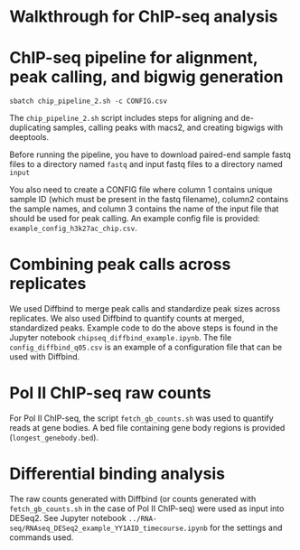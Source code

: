 # Walkthrough for ChIP-seq analysis

# ChIP-seq pipeline for alignment, peak calling, and bigwig generation
`sbatch chip_pipeline_2.sh -c CONFIG.csv`

The `chip_pipeline_2.sh` script includes steps for aligning and de-duplicating samples, calling peaks with macs2, and creating bigwigs with deeptools. 

Before running the pipeline, you have to download paired-end sample fastq files to a directory named `fastq` and input fastq files to a directory named `input`

You also need to create a CONFIG file where column 1 contains unique sample ID (which must be present in the fastq filename), column2 contains the sample names, and column 3 contains the name of the input file that should be used for peak calling. An example config file is provided: `example_config_h3k27ac_chip.csv`. 

# Combining peak calls across replicates
We used Diffbind to merge peak calls and standardize peak sizes across replicates. We also used Diffbind to quantify counts at merged, standardized peaks. Example code to do the above steps is found in the Jupyter notebook `chipseq_diffbind_example.ipynb`. The file `config_diffbind_q05.csv` is an example of a configuration file that can be used with Diffbind.

# Pol II ChIP-seq raw counts
For Pol II ChIP-seq, the script `fetch_gb_counts.sh` was used to quantify reads at gene bodies. A bed file containing gene body regions is provided (`longest_genebody.bed`).

# Differential binding analysis
The raw counts generated with Diffbind (or counts generated with `fetch_gb_counts.sh` in the case of Pol II ChIP-seq) were used as input into DESeq2. See Jupyter notebook `../RNA-seq/RNAseq_DESeq2_example_YY1AID_timecourse.ipynb` for the settings and commands used. 



